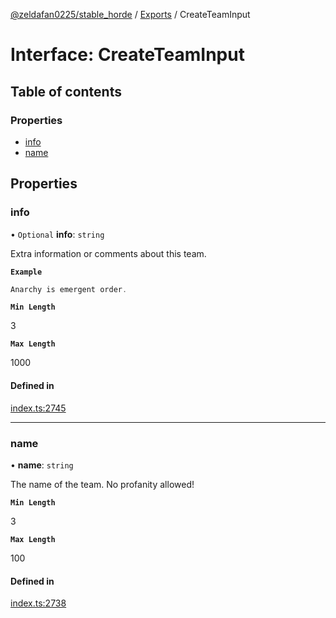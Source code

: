 [@zeldafan0225/stable_horde](../README.md) / [Exports](../modules.md) / CreateTeamInput

# Interface: CreateTeamInput

## Table of contents

### Properties

- [info](CreateTeamInput.md#info)
- [name](CreateTeamInput.md#name)

## Properties

### info

• `Optional` **info**: `string`

Extra information or comments about this team.

**`Example`**

```ts
Anarchy is emergent order.
```

**`Min Length`**

3

**`Max Length`**

1000

#### Defined in

[index.ts:2745](https://github.com/ZeldaFan0225/stable_horde/blob/c25ea19/index.ts#L2745)

___

### name

• **name**: `string`

The name of the team. No profanity allowed!

**`Min Length`**

3

**`Max Length`**

100

#### Defined in

[index.ts:2738](https://github.com/ZeldaFan0225/stable_horde/blob/c25ea19/index.ts#L2738)
